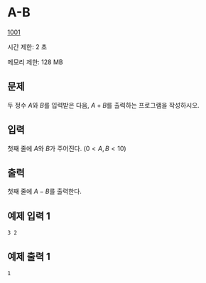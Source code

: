 # A-B

[1001](https://www.acmicpc.net/problem/1001)

시간 제한: 2 초

메모리 제한: 128 MB

## 문제

두 정수 $A$와 $B$를 입력받은 다음, $A+B$를 출력하는 프로그램을 작성하시오.

## 입력

첫째 줄에 $A$와 $B$가 주어진다. $(0 < A, B < 10)$

## 출력

첫째 줄에 $A-B$를 출력한다.

## 예제 입력 1

```text
3 2
```

## 예제 출력 1

```text
1
```
